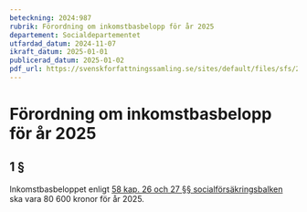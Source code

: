 ```yaml
---
beteckning: 2024:987
rubrik: Förordning om inkomstbasbelopp för år 2025
departement: Socialdepartementet
utfardad_datum: 2024-11-07
ikraft_datum: 2025-01-01
publicerad_datum: 2025-01-02
pdf_url: https://svenskforfattningssamling.se/sites/default/files/sfs/2024-11/SFS2024-987.pdf
---
```


# Förordning om inkomstbasbelopp för år 2025

## 1 §

Inkomstbasbeloppet enligt [58 kap. 26 och 27 §§ socialförsäkringsbalken](https://selex.se/eli/sfs/2010/110#kap58.26) ska vara 80 600 kronor för år 2025.